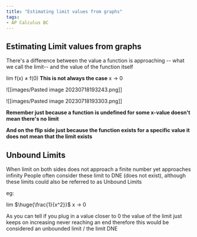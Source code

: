```yaml
---
title: "Estimating limit values from graphs"
tags:
- AP Calculus BC
---
```

## Estimating Limit values from graphs

There's a difference between the value a function is approaching -- what we call the limit-- and the value of the function itself

lim f(x) $\ne$ f(0) **This is not always the case**
x -> 0

![[images/Pasted image 20230718193243.png]]

![[images/Pasted image 20230718193303.png]]

**Remember just because a function is undefined for some x-value doesn't mean there's no limit**

**And on the flip side just because the function exists for a specific value it does not mean that the limit exists**


## Unbound Limits

When limit on both sides does not approach a finite number yet approaches infinity
People often consider these limit to DNE (does not exist), although these limits could also be referred to as Unbound Limits

eg:

lim $\huge{\frac{1}{x^2}}$ 
x -> 0

As you can tell if you plug in a value closer to 0 the value of the limit just keeps on increasing never reaching an end therefore this would be considered an unbounded limit / the limit DNE

